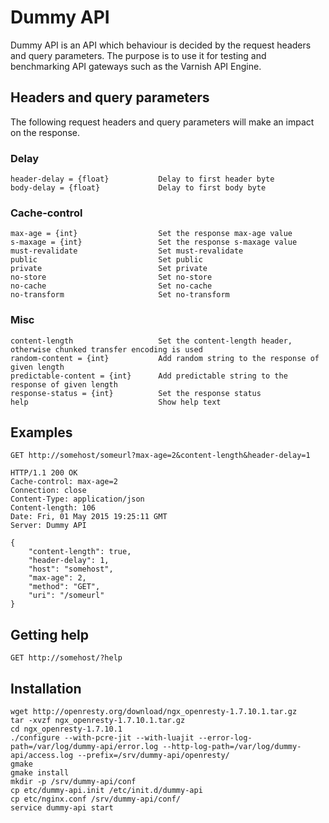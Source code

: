 # Dummy API

Dummy API is an API which behaviour is decided by the request headers and
query parameters. The purpose is to use it for testing and benchmarking API
gateways such as the Varnish API Engine.

## Headers and query parameters

The following request headers and query parameters will make an impact on the response.

### Delay

    header-delay = {float}           Delay to first header byte
    body-delay = {float}             Delay to first body byte

### Cache-control

    max-age = {int}                  Set the response max-age value
    s-maxage = {int}                 Set the response s-maxage value
    must-revalidate                  Set must-revalidate
    public                           Set public
    private                          Set private
    no-store                         Set no-store
    no-cache                         Set no-cache
    no-transform                     Set no-transform

### Misc

    content-length                   Set the content-length header, otherwise chunked transfer encoding is used
    random-content = {int}           Add random string to the response of given length
    predictable-content = {int}      Add predictable string to the response of given length
    response-status = {int}          Set the response status
    help                             Show help text

## Examples

    GET http://somehost/someurl?max-age=2&content-length&header-delay=1
    
    HTTP/1.1 200 OK
    Cache-control: max-age=2
    Connection: close
    Content-Type: application/json
    Content-length: 106
    Date: Fri, 01 May 2015 19:25:11 GMT
    Server: Dummy API
    
    {
        "content-length": true,
        "header-delay": 1,
        "host": "somehost",
        "max-age": 2,
        "method": "GET",
        "uri": "/someurl"
    }

## Getting help

    GET http://somehost/?help

## Installation

    wget http://openresty.org/download/ngx_openresty-1.7.10.1.tar.gz
    tar -xvzf ngx_openresty-1.7.10.1.tar.gz
    cd ngx_openresty-1.7.10.1
    ./configure --with-pcre-jit --with-luajit --error-log-path=/var/log/dummy-api/error.log --http-log-path=/var/log/dummy-api/access.log --prefix=/srv/dummy-api/openresty/
    gmake
    gmake install 
    mkdir -p /srv/dummy-api/conf
    cp etc/dummy-api.init /etc/init.d/dummy-api
    cp etc/nginx.conf /srv/dummy-api/conf/
    service dummy-api start

